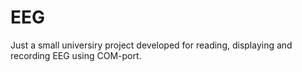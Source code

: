 # EEG

Just a small universiry project developed for reading, displaying and recording EEG using COM-port.

